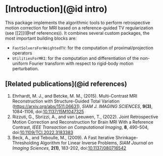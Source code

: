 # [Introduction](@id intro)

This package implements the algorithmic tools to perform retrospective motion correction for MRI based on a reference-guided TV regularization (see [[2]](@ref references)). It combines several custom packages, the most important building blocks are:
- `FastSolversForWeightedTV`: for the computation of proximal/projection operators 
- `UtilitiesForMRI`: for the computation and differentiation of the non-uniform Fourier transform with respect to rigid-body motion perturbation.

## [Related publications](@id references)

1. Ehrhardt, M. J., and Betcke, M. M., (2015). Multi-Contrast MRI Reconstruction with Structure-Guided Total Variation (https://arxiv.org/abs/1511.06631), _SIAM J. IMAGING SCIENCES_, **9(3)**, 1084-1106, doi:[10.1137/15M1047325](https://doi.org/10.1137/15M1047325)
2. Rizzuti, G., Sbrizzi, A., and van Leeuwen, T., (2022). Joint Retrospective Motion Correction and Reconstruction for Brain MRI With a Reference Contrast, _IEEE Transaction on Computational Imaging_, **8**, 490-504, doi:[10.1109/TCI.2022.3183383](hhtps://doi.org/10.1109/TCI.2022.3183383)
3. Beck, A., and Teboulle, M., (2009). A Fast Iterative Shrinkage-Thresholding Algorithm for Linear Inverse Problems, _SIAM Journal on Imaging Sciences_, **2(1)**, 183-202, doi:[10.1137/080716542](https://doi.org/10.1137/080716542)